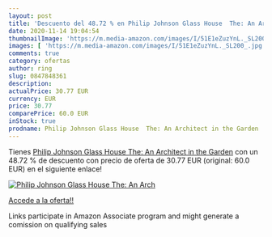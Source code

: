 ```yaml
---
layout: post
title: 'Descuento del 48.72 % en Philip Johnson Glass House  The: An Arch'
date: 2020-11-14 19:04:54
thumbnailImage: 'https://m.media-amazon.com/images/I/51E1eZuzYnL._SL200_.jpg'
images: [ 'https://m.media-amazon.com/images/I/51E1eZuzYnL._SL200_.jpg' ]
comments: true
category: ofertas
author: ring
slug: 0847848361
description:
actualPrice: 30.77 EUR
currency: EUR
price: 30.77
comparePrice: 60.0 EUR
inStock: true
prodname: Philip Johnson Glass House  The: An Architect in the Garden
---
```


Tienes [Philip Johnson Glass House  The: An Architect in the Garden](https://www.amazon.es/dp/0847848361/?tag=tolees-21) con un 48.72 % de descuento con precio de oferta de 30.77 EUR (original: 60.0 EUR) en el siguiente enlace!

[![Philip Johnson Glass House  The: An Arch](https://m.media-amazon.com/images/I/51E1eZuzYnL._SL200_.jpg)](https://www.amazon.es/dp/0847848361/?tag=tolees-21)

[Accede a la oferta!!](https://www.amazon.es/dp/0847848361/?tag=tolees-21)

Links participate in Amazon Associate program and might generate a comission on qualifying sales


